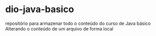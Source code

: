 # dio-java-basico
repositório para armazenar todo o conteúdo do curso de Java básico
Alterando o conteúdo de um arquivo de forma local 